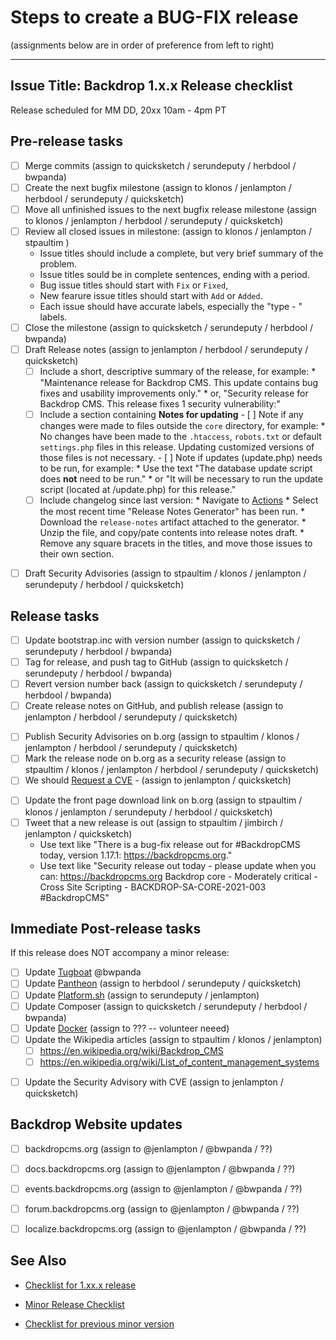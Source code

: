 Steps to create a BUG-FIX release
==================================
(assignments below are in order of preference from left to right)

---
Issue Title:   Backdrop 1.x.x Release checklist
---

Release scheduled for MM DD, 20xx 10am - 4pm PT

## Pre-release tasks

- [ ] Merge commits (assign to quicksketch / serundeputy / herbdool / bwpanda)
- [ ] Create the next bugfix milestone (assign to klonos / jenlampton / herbdool / serundeputy / quicksketch)
- [ ] Move all unfinished issues to the next bugfix release milestone (assign to klonos / jenlampton / herbdool / serundeputy / quicksketch)
- [ ] Review all closed issues in milestone: (assign to klonos / jenlampton / stpaultim )
  - Issue titles should include a complete, but very brief summary of the problem.
  - Issue titles sould be in complete sentences, ending with a period.
  - Bug issue titles should start with `Fix` or `Fixed`,
  - New fearure issue titles should start with `Add` or `Added`.
  - Each issue should have accurate labels, especially the "type - " labels.
- [ ] Close the milestone (assign to quicksketch / serundeputy / herbdool / bwpanda)
- [ ] Draft Release notes (assign to jenlampton / herbdool / serundeputy / quicksketch)
  - [ ] Include a short, descriptive summary of the release, for example:
        * "Maintenance release for Backdrop CMS. This update contains bug fixes and usability improvements only."
        * or, "Security release for Backdrop CMS. This release fixes 1 security vulnerability:"
  - [ ] Include a section containing **Notes for updating**
        - [ ] Note if any changes were made to files outside the `core` directory, for example:
          * No changes have been made to the `.htaccess`, `robots.txt` or default `settings.php` files in this release. Updating customized versions of those files is not necessary.
        - [ ] Note if updates (update.php) needs to be run, for example:
          * Use the text "The database update script does **not** need to be run."
          * or "It will be necessary to run the update script (located at /update.php) for this release."
  - [ ] Include changelog since last version:
        * Navigate to [Actions](https://github.com/backdrop/backdrop-issues/actions)
        * Select the most recent time "Release Notes Generator" has been run.
        * Download the `release-notes` artifact attached to the generator.
        * Unzip the file, and copy/pate contents into release notes draft.
        * Remove any square bracets in the titles, and move those issues to their own section.
<!-- If this is a security release: -->
- [ ] Draft Security Advisories (assign to stpaultim / klonos / jenlampton / serundeputy / herbdool / quicksketch)

## Release tasks

- [ ] Update bootstrap.inc with version number (assign to quicksketch / serundeputy / herbdool / bwpanda)
- [ ] Tag for release, and push tag to GitHub (assign to quicksketch / serundeputy / herbdool / bwpanda)
- [ ] Revert version number back (assign to quicksketch / serundeputy / herbdool / bwpanda)
- [ ] Create release notes on GitHub, and publish release (assign to jenlampton / herbdool / serundeputy / quicksketch)
<!-- If this is a security release: start -->
- [ ] Publish Security Advisories on b.org (assign to stpaultim / klonos / jenlampton / herbdool / serundeputy / quicksketch)
- [ ] Mark the release node on b.org as a security release (assign to stpaultim / klonos / jenlampton / herbdool / serundeputy / quicksketch)
- [ ] We should [Request a CVE](https://github.com/backdrop/backdrop-issues/blob/master/procedures/security--request-cve.md) - (assign to jenlampton / quicksketch)
<!-- If this is a security release: end -->
- [ ] Update the front page download link on b.org (assign to stpaultim / klonos / jenlampton / serundeputy / herbdool / quicksketch)
- [ ] Tweet that a new release is out (assign to stpaultim / jimbirch / jenlampton / quicksketch)
  - Use text like "There is a bug-fix release out for #BackdropCMS today, version 1.17.1: https://backdropcms.org."
  <!-- If this is a security release: -->
  - Use text like "Security release out today - please update when you can: https://backdropcms.org Backdrop core - Moderately critical - Cross Site Scripting - BACKDROP-SA-CORE-2021-003 #BackdropCMS"



## Immediate Post-release tasks

If this release does NOT accompany a minor release:
- [ ] Update [Tugboat](https://github.com/backdrop/backdrop-issues/blob/master/procedures/update--tugboat.md) @bwpanda
- [ ] Update [Pantheon](https://github.com/backdrop/backdrop-issues/blob/master/procedures/update--pantheon-upstream.md) (assign to herbdool / serundeputy / quicksketch)
- [ ] Update [Platform.sh](https://github.com/backdrop/backdrop-issues/blob/master/procedures/update--platformsh-template.md) (assign to serundeputy / jenlampton)
- [ ] Update Composer (assign to quicksketch / serundeputy / herbdool / bwpanda)
- [ ] Update [Docker](https://github.com/backdrop/backdrop-issues/blob/master/procedures/update--docker-image.md) (assign to ??? -- volunteer neeed)
- [ ] Update the Wikipedia articles (assign to stpaultim / klonos / jenlampton)
  - [ ] https://en.wikipedia.org/wiki/Backdrop_CMS
  - [ ] https://en.wikipedia.org/wiki/List_of_content_management_systems
<!-- If this is a security release: -->
- [ ] Update the Security Advisory with CVE (assign to jenlampton / quicksketch)

## Backdrop Website updates

<!-- If this release does NOT accompany a minor release: -->
- [ ] backdropcms.org (assign to @jenlampton / @bwpanda / ??)
- [ ] docs.backdropcms.org (assign to @jenlampton / @bwpanda / ??)
- [ ] events.backdropcms.org (assign to @jenlampton / @bwpanda / ??)
- [ ] forum.backdropcms.org (assign to @jenlampton / @bwpanda / ??)
- [ ] localize.backdropcms.org (assign to @jenlampton / @bwpanda / ??)


## See Also

- [Checklist for 1.xx.x release]()
<!-- If this release DOES accompany a minor release: -->
- [Minor Release Checklist]()
<!-- If this is a security release: -->
- [Checklist for previous minor version]()

